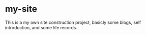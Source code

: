 # my-site
This is a my own site construction project, basicly some blogs, self introduction, and some life records.
